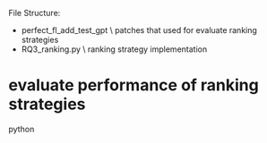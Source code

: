 File Structure:
- perfect_fl_add_test_gpt    \\ patches that used for evaluate ranking strategies
- RQ3_ranking.py    \\  ranking strategy implementation



# evaluate performance of ranking strategies 
python 

